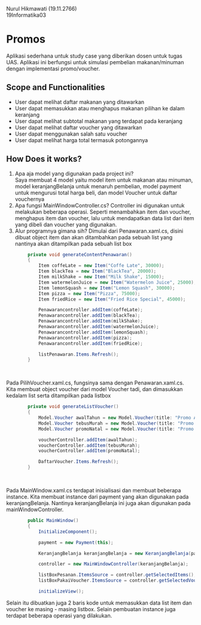 Nurul Hikmawati (19.11.2766) <br>
19Informatika03
# Promos
Aplikasi sederhana untuk study case yang diberikan dosen untuk tugas UAS. Aplikasi ini berfungsi untuk
simulasi pembelian makanan/minuman dengan implementasi promo/voucher.

## Scope and Functionalities
- User dapat melihat daftar makanan yang ditawarkan
- User dapat memasukkan atau menghapus makanan pilihan ke dalam keranjang
- User dapat melihat subtotal makanan yang terdapat pada keranjang
- User dapat melihat daftar voucher yang ditawarkan
- User dapat menggunakan salah satu voucher
- User dapat melihat harga total termasuk potongannya

## How Does it works?
1. Apa aja model yang digunakan pada project ini? <br>
    Saya membuat 4 model yaitu model item untuk makanan atau minuman, model keranjangBelanja untuk menaruh pembelian, model payment untuk 
mengurusi total harga beli, dan model Voucher untuk daftar vouchernya
2. Apa fungsi MainWindowController.cs?
Controller ini digunakan untuk melakukan beberapa operasi. Seperti menambahkan item dan voucher, menghapus item dan voucher, lalu untuk mendapatkan data list
dari item yang dibeli dan voucher yang digunakan.
3. Alur programnya gimana sih?
 Dimulai dari Penawaran.xaml.cs, disini dibuat object item dan akan ditambahkan pada sebuah list yang nantinya akan ditampilkan
pada sebuah list box

```csharp
        private void generateContentPenawaran()
        {
            Item coffeLate = new Item("Coffe Late", 30000);
            Item blackTea = new Item("BlackTea", 20000);
            Item milkShake = new Item("Milk Shake", 15000);
            Item watermelonJuice = new Item("Watermelon Juice", 25000);
            Item lemonSquash = new Item("Lemon Squash", 30000);
            Item pizza = new Item("Pizza", 75000);
            Item friedRice = new Item("Fried Rice Special", 45000);

            Penawarancontroller.addItem(coffeLate);
            Penawarancontroller.addItem(blackTea);
            Penawarancontroller.addItem(milkShake);
            Penawarancontroller.addItem(watermelonJuice);
            Penawarancontroller.addItem(lemonSquash);
            Penawarancontroller.addItem(pizza);
            Penawarancontroller.addItem(friedRice);

            listPenawaran.Items.Refresh();
        }
```

<br>

Pada PilihVoucher.xaml.cs, fungsinya sama dengan Penawaran.xaml.cs. Kita membuat object voucher dari model Voucher tadi, dan dimasukkan kedalam list serta ditampilkan pada listbox
```csharp
        private void generateListVoucher()
        {
            Model.Voucher awalTahun = new Model.Voucher(title: "Promo Awal Tahun Diskon 25%", discInPercent: 25);
            Model.Voucher tebusMurah = new Model.Voucher(title: "Promo Tebus Murah Diskon 30% atau max. 30.000", discInPercent: 30);
            Model.Voucher promoNatal = new Model.Voucher(title: "Promo Natal Potongan 10000", disc: 10000);

            voucherController.addItem(awalTahun);
            voucherController.addItem(tebusMurah);
            voucherController.addItem(promoNatal);

            DaftarVoucher.Items.Refresh();
        }
```

<br>

Pada MainWindow.xaml.cs terdapat inisialisasi dan membuat beberapa instance. Kita membuat instance dari payment yang
akan digunakan pada keranjangBelanja. Nantinya keranjangBelanja ini juga akan digunakan pada mainWindowController.

```csharp
        public MainWindow()
        {
            InitializeComponent();

            payment = new Payment(this);

            KeranjangBelanja keranjangBelanja = new KeranjangBelanja(payment, this);

            controller = new MainWindowController(keranjangBelanja);

            listBoxPesanan.ItemsSource = controller.getSelectedItems();
            listBoxPakaiVoucher.ItemsSource = controller.getSelectedVouchers();

            initializeView();

```

Selain itu dibuatkan juga 2 baris kode untuk memasukkan data list item dan voucher ke masing - masing listbox. Selain pembuatan instance
juga terdapat beberapa operasi yang dilakukan.
